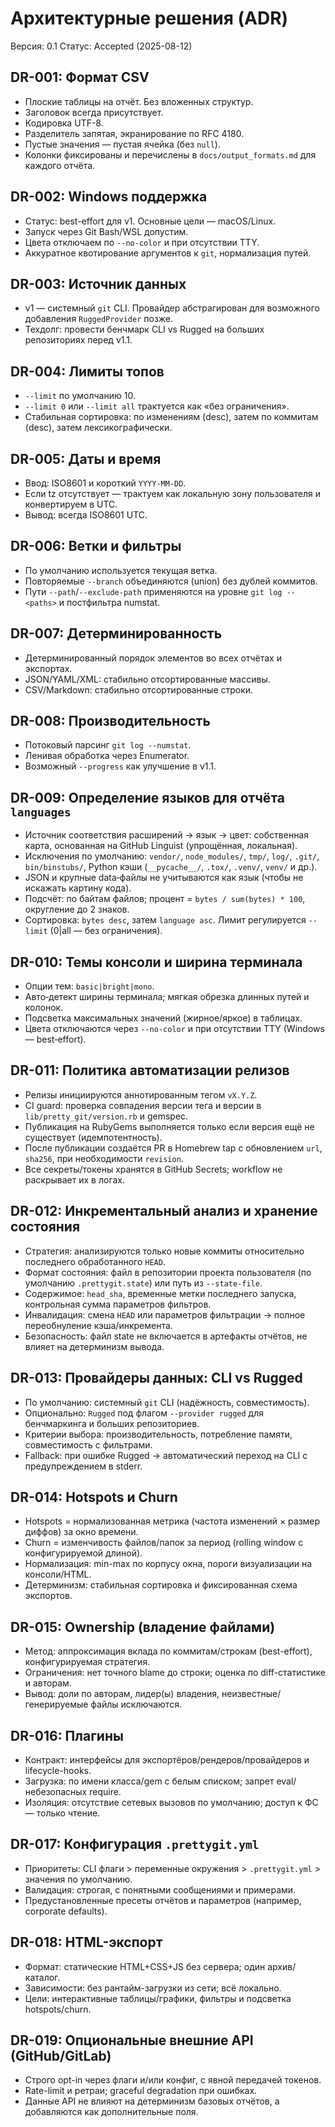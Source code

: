 # Архитектурные решения (ADR)

Версия: 0.1
Статус: Accepted (2025-08-12)

## DR-001: Формат CSV
- Плоские таблицы на отчёт. Без вложенных структур.
- Заголовок всегда присутствует.
- Кодировка UTF-8.
- Разделитель запятая, экранирование по RFC 4180.
- Пустые значения — пустая ячейка (без `null`).
- Колонки фиксированы и перечислены в `docs/output_formats.md` для каждого отчёта.

## DR-002: Windows поддержка
- Статус: best-effort для v1. Основные цели — macOS/Linux.
- Запуск через Git Bash/WSL допустим.
- Цвета отключаем по `--no-color` и при отсутствии TTY.
- Аккуратное квотирование аргументов к `git`, нормализация путей.

## DR-003: Источник данных
- v1 — системный `git` CLI. Провайдер абстрагирован для возможного добавления `RuggedProvider` позже.
- Техдолг: провести бенчмарк CLI vs Rugged на больших репозиториях перед v1.1.

## DR-004: Лимиты топов
- `--limit` по умолчанию 10.
- `--limit 0` или `--limit all` трактуется как «без ограничения».
- Стабильная сортировка: по изменениям (desc), затем по коммитам (desc), затем лексикографически.

## DR-005: Даты и время
- Ввод: ISO8601 и короткий `YYYY-MM-DD`.
- Если tz отсутствует — трактуем как локальную зону пользователя и конвертируем в UTC.
- Вывод: всегда ISO8601 UTC.

## DR-006: Ветки и фильтры
- По умолчанию используется текущая ветка.
- Повторяемые `--branch` объединяются (union) без дублей коммитов.
- Пути `--path`/`--exclude-path` применяются на уровне `git log -- <paths>` и постфильтра numstat.

## DR-007: Детерминированность
- Детерминированный порядок элементов во всех отчётах и экспортах.
- JSON/YAML/XML: стабильно отсортированные массивы.
- CSV/Markdown: стабильно отсортированные строки.

## DR-008: Производительность
- Потоковый парсинг `git log --numstat`.
- Ленивая обработка через Enumerator.
- Возможный `--progress` как улучшение в v1.1.

## DR-009: Определение языков для отчёта `languages`
- Источник соответствия расширений → язык → цвет: собственная карта, основанная на GitHub Linguist (упрощённая, локальная).
- Исключения по умолчанию: `vendor/`, `node_modules/`, `tmp/`, `log/`, `.git/`, `bin/binstubs/`, Python кэши (`__pycache__/`, `.tox/`, `.venv/`, `venv/` и др.).
- JSON и крупные data‑файлы не учитываются как язык (чтобы не искажать картину кода).
- Подсчёт: по байтам файлов; процент = `bytes / sum(bytes) * 100`, округление до 2 знаков.
- Сортировка: `bytes desc`, затем `language asc`. Лимит регулируется `--limit` (0|all — без ограничения).

## DR-010: Темы консоли и ширина терминала
- Опции тем: `basic|bright|mono`.
- Авто‑детект ширины терминала; мягкая обрезка длинных путей и колонок.
- Подсветка максимальных значений (жирное/яркое) в таблицах.
- Цвета отключаются через `--no-color` и при отсутствии TTY (Windows — best‑effort).

## DR-011: Политика автоматизации релизов
- Релизы инициируются аннотированным тегом `vX.Y.Z`.
- CI guard: проверка совпадения версии тега и версии в `lib/pretty_git/version.rb` и gemspec.
- Публикация на RubyGems выполняется только если версия ещё не существует (идемпотентность).
- После публикации создаётся PR в Homebrew tap с обновлением `url`, `sha256`, при необходимости `revision`.
- Все секреты/токены хранятся в GitHub Secrets; workflow не раскрывает их в логах.

## DR-012: Инкрементальный анализ и хранение состояния
- Стратегия: анализируются только новые коммиты относительно последнего обработанного `HEAD`.
- Формат состояния: файл в репозитории проекта пользователя (по умолчанию `.prettygit.state`) или путь из `--state-file`.
- Содержимое: `head_sha`, временные метки последнего запуска, контрольная сумма параметров фильтров.
- Инвалидация: смена `HEAD` или параметров фильтрации → полное переобнуление кэша/инкремента.
- Безопасность: файл state не включается в артефакты отчётов, не влияет на детерминизм вывода.

## DR-013: Провайдеры данных: CLI vs Rugged
- По умолчанию: системный `git` CLI (надёжность, совместимость).
- Опционально: `Rugged` под флагом `--provider rugged` для бенчмаркинга и больших репозиториев.
- Критерии выбора: производительность, потребление памяти, совместимость с фильтрами.
- Fallback: при ошибке Rugged → автоматический переход на CLI с предупреждением в stderr.

## DR-014: Hotspots и Churn
- Hotspots = нормализованная метрика (частота изменений × размер диффов) за окно времени.
- Churn = изменчивость файлов/папок за период (rolling window с конфигурируемой длиной).
- Нормализация: min-max по корпусу окна, пороги визуализации на консоли/HTML.
- Детерминизм: стабильная сортировка и фиксированная схема экспортов.

## DR-015: Ownership (владение файлами)
- Метод: аппроксимация вклада по коммитам/строкам (best-effort), конфигурируемая стратегия.
- Ограничения: нет точного blame до строки; оценка по diff-статистике и авторам.
- Вывод: доли по авторам, лидер(ы) владения, неизвестные/генерируемые файлы исключаются.

## DR-016: Плагины
- Контракт: интерфейсы для экспортёров/рендеров/провайдеров и lifecycle-hooks.
- Загрузка: по имени класса/gem с белым списком; запрет eval/небезопасных require.
- Изоляция: отсутствие сетевых вызовов по умолчанию; доступ к ФС — только чтение.

## DR-017: Конфигурация `.prettygit.yml`
- Приоритеты: CLI флаги > переменные окружения > `.prettygit.yml` > значения по умолчанию.
- Валидация: строгая, с понятными сообщениями и примерами.
- Предустановленные пресеты отчётов и параметров (например, corporate defaults).

## DR-018: HTML-экспорт
- Формат: статические HTML+CSS+JS без сервера; один архив/каталог.
- Зависимости: без рантайм-загрузки из сети; всё локально.
- Цели: интерактивные таблицы/графики, фильтры и подсветка hotspots/churn.

## DR-019: Опциональные внешние API (GitHub/GitLab)
- Строго opt-in через флаги и/или конфиг, с явной передачей токенов.
- Rate-limit и ретраи; graceful degradation при ошибках.
- Данные API не влияют на детерминизм базовых отчётов, а добавляются как дополнительные поля.
